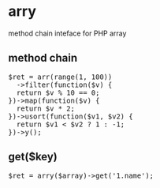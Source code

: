 arry
=====

method chain inteface for PHP array

method chain
---------------------
<pre>
$ret = arr(range(1, 100))
  ->filter(function($v) {
  return $v % 10 == 0;
})->map(function($v) {
  return $v * 2;
})->usort(function($v1, $v2) {
  return $v1 < $v2 ? 1 : -1;
})->y();
</pre>


get($key)
---------
<pre>
$ret = arry($array)->get('1.name');
</pre>

